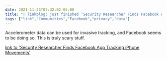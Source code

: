 ```yaml
---
date: 2021-11-25T07:32:02-05:00
title: "🔗 linkblog: just finished 'Security Researcher Finds Facebook App Tracking iPhone Movements'"
tags: ["link","Communities","Facebook","privacy","data"]
---
```

Accelerometer data can be used for invasive tracking, and Facebook seems to be doing so. This is truly scary stuff.
 
[link to 'Security Researcher Finds Facebook App Tracking iPhone Movements'](https://www.forbes.com/sites/zakdoffman/2021/10/23/apple-iphone-users-delete-facebook-app-after-new-tracking-warning/?sh=37013fae5930)

